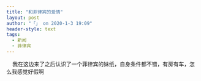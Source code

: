 ```yaml
---
title: "和菲律宾的爱情"
layout: post
author: "「」 on 2020-1-3 19:09"
header-style: text
tags:
  - 新闻
  - 菲律宾
---
```


<head></head>
<body>
  &nbsp; &nbsp; 我在这边来了之后认识了一个菲律宾的妹纸，自身条件都不错，有房有车，怎么我感觉好假啊
 <br>
</body>


